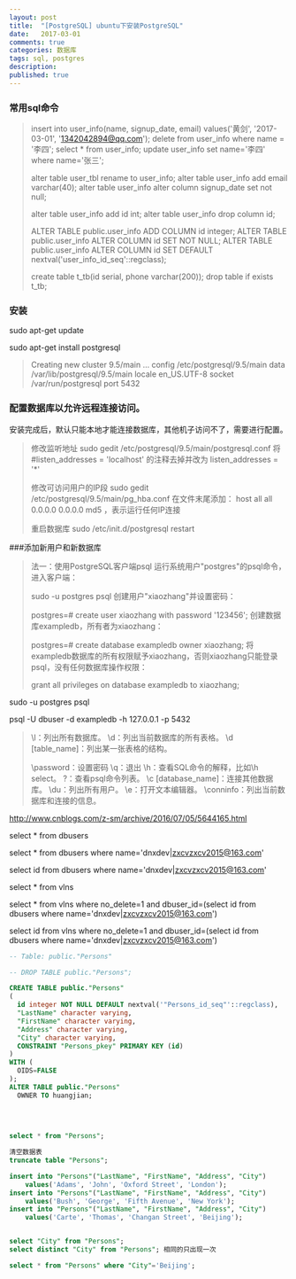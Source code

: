 ```yaml
---
layout: post
title:  "[PostgreSQL] ubuntu下安装PostgreSQL"
date:   2017-03-01
comments: true
categories: 数据库
tags: sql, postgres
description:
published: true
---
```


### 常用sql命令

> insert into user_info(name, signup_date, email) values('黄剑', '2017-03-01', '1342042894@qq.com');
> delete from user_info where name = '李四';
> select * from user_info;
> update user_info set name='李四' where name='张三';
> 
> 
> alter table user_tbl rename to user_info;
> alter table user_info add email varchar(40);
> alter table user_info alter column signup_date set not null;
> 
> alter table user_info add id int;
> alter table user_info drop column id;
> 
> ALTER TABLE public.user_info ADD COLUMN id integer;
> ALTER TABLE public.user_info ALTER COLUMN id SET NOT NULL;
> ALTER TABLE public.user_info ALTER COLUMN id SET DEFAULT nextval('user_info_id_seq'::regclass);
> 
> 
> create table t_tb(id serial, phone varchar(200));
> drop table if exists t_tb;


### 安装

sudo apt-get update

sudo apt-get install postgresql

> Creating new cluster 9.5/main ...
>   config /etc/postgresql/9.5/main
>   data   /var/lib/postgresql/9.5/main
>   locale en_US.UTF-8
>   socket /var/run/postgresql
>   port   5432

  
  
### 配置数据库以允许远程连接访问。

安装完成后，默认只能本地才能连接数据库，其他机子访问不了，需要进行配置。

> 修改监听地址
> sudo gedit /etc/postgresql/9.5/main/postgresql.conf 
> 将 #listen_addresses = 'localhost' 的注释去掉并改为 listen_addresses = '*' 
> 
> 修改可访问用户的IP段
> sudo gedit /etc/postgresql/9.5/main/pg_hba.conf 
> 在文件末尾添加： host all all 0.0.0.0 0.0.0.0 md5 ，表示运行任何IP连接
> 
> 重启数据库
> sudo /etc/init.d/postgresql restart



###添加新用户和新数据库

> 法一：使用PostgreSQL客户端psql
> 运行系统用户"postgres"的psql命令，进入客户端：
> 
> sudo -u postgres psql
> 创建用户"xiaozhang"并设置密码：
> 
> postgres=# create user xiaozhang with password '123456';
> 创建数据库exampledb，所有者为xiaozhang：
> 
> postgres=# create database exampledb owner xiaozhang;
> 将exampledb数据库的所有权限赋予xiaozhang，否则xiaozhang只能登录psql，没有任何数据库操作权限：
> 
> grant all privileges on database exampledb to xiaozhang;



sudo -u postgres psql

psql -U dbuser -d exampledb -h 127.0.0.1 -p 5432


> \l：列出所有数据库。
> \d：列出当前数据库的所有表格。
> \d [table_name]：列出某一张表格的结构。
> 
> \password：设置密码
> \q：退出
> \h：查看SQL命令的解释，比如\h select。
> \?：查看psql命令列表。
> \c [database_name]：连接其他数据库。
> \du：列出所有用户。
> \e：打开文本编辑器。
> \conninfo：列出当前数据库和连接的信息。



<a href="http://www.cnblogs.com/z-sm/archive/2016/07/05/5644165.html" target="_blank">http://www.cnblogs.com/z-sm/archive/2016/07/05/5644165.html</a>



select * from dbusers

select * from dbusers where name='dnxdev|zxcvzxcv2015@163.com'

select id from dbusers where name='dnxdev|zxcvzxcv2015@163.com'

select * from vlns

select * from vlns where no_delete=1 and dbuser_id=(select id from dbusers where name='dnxdev|zxcvzxcv2015@163.com')

select id from vlns where no_delete=1 and dbuser_id=(select id from dbusers where name='dnxdev|zxcvzxcv2015@163.com')




```sql
-- Table: public."Persons"

-- DROP TABLE public."Persons";

CREATE TABLE public."Persons"
(
  id integer NOT NULL DEFAULT nextval('"Persons_id_seq"'::regclass),
  "LastName" character varying,
  "FirstName" character varying,
  "Address" character varying,
  "City" character varying,
  CONSTRAINT "Persons_pkey" PRIMARY KEY (id)
)
WITH (
  OIDS=FALSE
);
ALTER TABLE public."Persons"
  OWNER TO huangjian;
  
  
  

select * from "Persons";

清空数据表
truncate table "Persons";

insert into "Persons"("LastName", "FirstName", "Address", "City")
	values('Adams', 'John', 'Oxford Street', 'London');
insert into "Persons"("LastName", "FirstName", "Address", "City")
	values('Bush', 'George', 'Fifth Avenue', 'New York');
insert into "Persons"("LastName", "FirstName", "Address", "City")
	values('Carte', 'Thomas', 'Changan Street', 'Beijing');


select "City" from "Persons";
select distinct "City" from "Persons"; 相同的只出现一次

select * from "Persons" where "City"='Beijing';

```



